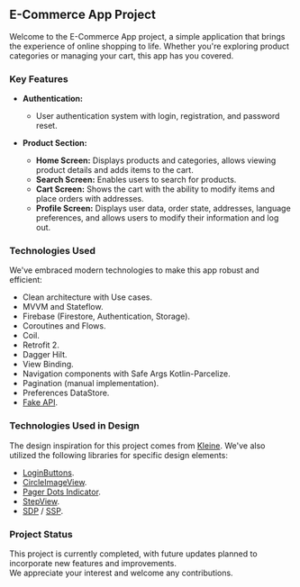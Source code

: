 ## E-Commerce App Project

Welcome to the E-Commerce App project, a simple application that brings the experience of online shopping to life. Whether you're exploring product categories or managing your cart, this app has you covered.

### Key Features

- **Authentication:**
  - User authentication system with login, registration, and password reset.

- **Product Section:**
  - **Home Screen:** Displays products and categories, allows viewing product details and adds items to the cart.
  - **Search Screen:** Enables users to search for products.
  - **Cart Screen:** Shows the cart with the ability to modify items and place orders with addresses.
  - **Profile Screen:** Displays user data, order state, addresses, language preferences, and allows users to modify their information and log out.

### Technologies Used

We've embraced modern technologies to make this app robust and efficient:

- Clean architecture with Use cases.
- MVVM and Stateflow.
- Firebase (Firestore, Authentication, Storage).
- Coroutines and Flows.
- Coil.
- Retrofit 2.
- Dagger Hilt.
- View Binding.
- Navigation components with Safe Args Kotlin-Parcelize.
- Pagination (manual implementation).
- Preferences DataStore.
- [Fake API](https://fakeapi.platzi.com/).

### Technologies Used in Design

The design inspiration for this project comes from [Kleine](https://github.com/mohammednawas8/kleine). We've also utilized the following libraries for specific design elements:

- [LoginButtons](https://github.com/leandroBorgesFerreira/LoadingButtonAndroid).
- [CircleImageView](https://github.com/hdodenhof/CircleImageView).
- [Pager Dots Indicator](https://github.com/tommybuonomo/dotsindicator).
- [StepView](https://github.com/shuhart/StepView).
- [SDP](https://github.com/intuit/sdp) / [SSP](https://github.com/intuit/ssp).

### Project Status

This project is currently completed, with future updates planned to incorporate new features and improvements.\
We appreciate your interest and welcome any contributions.
